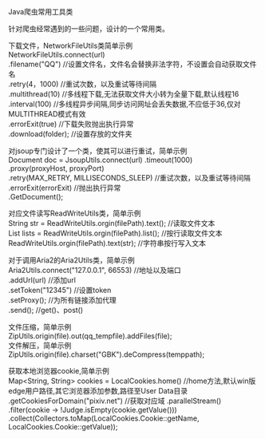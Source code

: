 Java爬虫常用工具类

针对爬虫经常遇到的一些问题，设计的一个常用类。

下载文件，NetworkFileUtils类简单示例  
NetworkFileUtils.connect(url)  
.filename("QQ")  //设置文件名，文件名会替换非法字符，不设置会自动获取文件名   
.retry(4，1000)  //重试次数，以及重试等待间隔  
.multithread(10)  //多线程下载,无法获取文件大小转为全量下载,默认线程16  
.interval(100)  //多线程异步间隔,同步访问网址会丢失数据,不应低于36,仅对MULTITHREAD模式有效  
.errorExit(true)  //下载失败抛出执行异常  
.download(folder); //设置存放的文件夹

对jsoup专门设计了一个类，使其可以进行重试，简单示例  
Document doc = JsoupUtils.connect(url)
.timeout(1000)  
.proxy(proxyHost, proxyPort)  
.retry(MAX_RETRY, MILLISECONDS_SLEEP)  //重试次数，以及重试等待间隔  
.errorExit(errorExit)  //抛出执行异常  
.GetDocument();

对应文件读写ReadWriteUtils类，简单示例  
String str = ReadWriteUtils.orgin(filePath).text(); //读取文件文本  
List<String> lists = ReadWriteUtils.orgin(filePath).list(); //按行读取文件文本  
ReadWriteUtils.orgin(filePath).text(str); //字符串按行写入文本

对于调用Aria2的Aria2Utils类，简单示例  
Aria2Utils.connect("127.0.0.1", 66553)  //地址以及端口  
.addUrl(url)  //添加url  
.setToken("12345")  //设置token  
.setProxy(); //为所有链接添加代理  
.send(); //get()、post()

文件压缩，简单示例  
ZipUtils.origin(file).out(qq_tempfile).addFiles(file);  
文件解压，简单示例  
ZipUtils.origin(file).charset("GBK").deCompress(temppath);

获取本地浏览器cookie,简单示例  
Map<String, String> cookies = LocalCookies.home() //home方法,默认win版edge用户路径,其它浏览器添加参数,路径至User Data目录  
.getCookiesForDomain("pixiv.net") //获取对应域 .parallelStream()  
.filter(cookie -> !Judge.isEmpty(cookie.getValue()))  
.collect(Collectors.toMap(LocalCookies.Cookie::getName, LocalCookies.Cookie::getValue));
